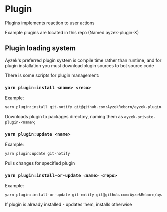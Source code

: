 # Plugin

Plugins implements reaction to user actions

Example plugins are located in this repo (Named ayzek-plugin-X)

## Plugin loading system

Ayzek's preferred plugin system is compile time rather than runtime, and for plugin installation you must download plugin sources to bot source code

There is some scripts for plugin management:

### `yarn plugin:install <name> <repo>`

Example:

```sh
yarn plugin:install git-notify git@github.com:AyzekReborn/ayzek-plugin-git-notify.git
```

Downloads plugin to packages directory, naming them as `ayzek-private-plugin-<name>`;

### `yarn plugin:update <name>`

Example:

```sh
yarn plugin:update git-notify
```

Pulls changes for specified plugin

### `yarn plugin:install-or-update <name> <repo>`

Example:

```sh
yarn plugin:install-or-update git-notify git@github.com:AyzekReborn/ayzek-plugin-git-notify.git
```

If plugin is already installed - updates them, installs otherwise
